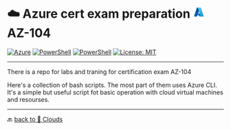 # ☁️ Azure cert exam preparation  <img src="../../../Assets/icons8-azure-48.svg" width="28" alt="Azure"> AZ-104

[![Azure](https://custom-icon-badges.demolab.com/badge/Azure-Microsoft-0078D6?style=flat&logo=microsoftazure&logoColor=white)](https://learn.microsoft.com/azure)
[![PowerShell](https://custom-icon-badges.demolab.com/badge/.-Microsoft-blue.svg?style=flat&logo=powershell-core-eyecatch32&logoColor=white)](https://learn.microsoft.com/en-us/powershell/scripting/install/installing-powershell-on-windows?view=powershell-7.5)
[![PowerShell](https://img.shields.io/badge/PowerShell-5.1%2B-blue?logo=powershell)](https://docs.microsoft.com/en-us/powershell/)
[![License: MIT](https://img.shields.io/badge/License-MIT-green.svg)](https://opensource.org/licenses/MIT)

---

There is a repo for labs and traning for certification exam AZ-104

Here's a collection of bash scripts. The most part of them uses Azure CLI. It's a simple but useful script fot basic operation with cloud virtual machines and resourses.

---

🔙 [back to 📂 Clouds](../)
